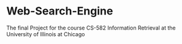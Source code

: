 # Web-Search-Engine
The final Project for the course CS-582 Information Retrieval at the University of Illinois at Chicago

